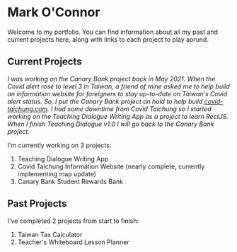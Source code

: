 # Mark O'Connor

Welcome to my portfolio. You can find information about all my past and current projects here, along with links to each project to play aorund. 

## Current Projects

*I was working on the Canary Bank project back in May 2021. When the Covid alert rose to level 3 in Taiwan, a friend of mine asked me to help build an information website for foreigners to stay up-to-date on Taiwan's Covid alert status. So, I put the Canary Bank project on hold to help build [covid-taichung.com](https://www.covid-taichung.com/). I had some downtime from Covid Taichung so I started working on the Teaching Dialogue Writing App as a project to learn RectJS. When I finish Teaching Dialogue v1.0 I will go back to the Canary Bank project.*

I'm currently working on 3 projects:

1. Teaching Dialogue Writing App
2. Covid Taichung Information Website (nearly complete, currently implementing map update)
3. Canary Bank Student Rewards Bank

## Past Projects

I've completed 2 projects from start to finish:

1. Taiwan Tax Calculator
2. Teacher's Whiteboard Lesson Planner


